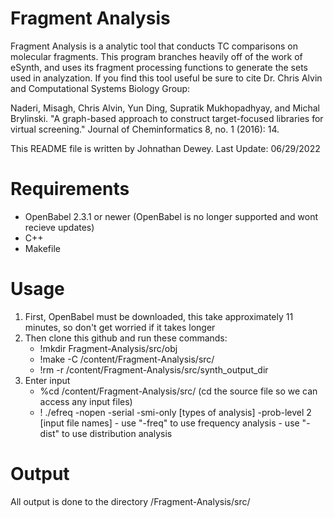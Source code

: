 # Fragment Analysis

Fragment Analysis is a analytic tool that conducts TC comparisons on molecular fragments.
This program branches heavily off of the work of eSynth, and uses its fragment processing functions to generate the sets used in analyzation. If you find this tool useful be sure to cite Dr. Chris Alvin and Computational Systems Biology Group:

Naderi, Misagh, Chris Alvin, Yun Ding, Supratik Mukhopadhyay, and Michal Brylinski. "A graph-based approach to construct target-focused libraries for virtual screening." Journal of Cheminformatics 8, no. 1 (2016): 14.

This README file is written by Johnathan Dewey. Last Update: 06/29/2022

# Requirements
  - OpenBabel 2.3.1 or newer (OpenBabel is no longer supported and wont recieve updates)
  - C++
  - Makefile
  
# Usage
  1. First, OpenBabel must be downloaded, this take approximately 11 minutes, so don't get worried if it takes longer
  2. Then clone this github and run these commands:
      - !mkdir Fragment-Analysis/src/obj
      - !make -C /content/Fragment-Analysis/src/
      - !rm -r /content/Fragment-Analysis/src/synth_output_dir
  3. Enter input
      - %cd /content/Fragment-Analysis/src/ (cd the source file so we can access any input files)
      - ! ./efreq -nopen -serial -smi-only [types of analysis] -prob-level 2 [input file names]
            - use "-freq" to use frequency analysis
            - use "-dist" to use distribution analysis
# Output
  All output is done to the directory /Fragment-Analysis/src/
